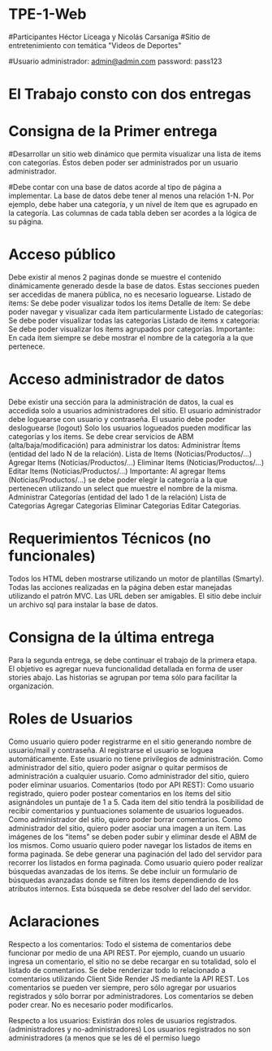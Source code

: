 # TPE-1-Web

#Participantes Héctor Liceaga y Nicolás Carsaniga
#Sitio de entretenimiento con temática "Videos de Deportes"

#Usuario administrador: admin@admin.com password: pass123

# El Trabajo consto con dos entregas

# Consigna de la Primer entrega

#Desarrollar un sitio web dinámico que permita visualizar una lista de items con categorías. Éstos deben poder ser administrados por un usuario administrador. 

#Debe contar con una base de datos acorde al tipo de página a implementar. La base de datos debe tener al menos una relación 1-N. Por ejemplo, debe haber una categoría, y un nivel de ítem que es agrupado en la categoría. Las columnas de cada tabla deben ser acordes a la lógica de su página.

# Acceso público 
Debe existir al menos 2 paginas donde se muestre el contenido dinámicamente generado desde la base de datos. Estas secciones pueden ser accedidas de manera pública, no es necesario loguearse.
Listado de ítems: Se debe poder visualizar todos los items 
Detalle de ítem: Se debe poder navegar y visualizar cada ítem particularmente 
Listado de categorías: Se debe poder visualizar todas las categorías
Listado de items x categoria: Se debe poder visualizar los ítems agrupados por categorías.
Importante: En cada ítem siempre se debe mostrar el nombre de la categoría a la que pertenece.

# Acceso administrador de datos 
Debe existir una sección para la administración de datos, la cual es accedida solo a usuarios administradores del sitio.
El usuario administrador debe loguearse con usuario y contraseña.
El usuario debe poder desloguearse (logout)
Solo los usuarios logueados pueden modificar las categorías y los items.
Se debe crear servicios de ABM (alta/baja/modificación) para administrar los datos:
Administrar Ítems (entidad del lado N de la relación).
Lista de Items (Noticias/Productos/…)
Agregar Items (Noticias/Productos/…)
Eliminar Items (Noticias/Productos/…)
Editar Items (Noticias/Productos/…)
Importante: 
Al agregar Items (Noticias/Productos/…) se debe poder elegir la categoría a la que pertenecen utilizando un select que muestre el nombre de la misma. 
Administrar Categorías (entidad del lado 1 de la relación)
Lista de Categorias
Agregar Categorias
Eliminar Categorias
Editar Categorias.

# Requerimientos Técnicos (no funcionales)
Todos los HTML deben mostrarse utilizando un motor de plantillas (Smarty).
Todas las acciones realizadas en la página deben estar manejadas utilizando el patrón MVC.
Las URL deben ser amigables.
El sitio debe incluir un archivo sql para instalar la base de datos.

# Consigna de la última entrega
Para la segunda entrega, se debe continuar el trabajo de la primera etapa.  El objetivo es agregar nueva funcionalidad detallada en forma de user stories abajo. Las historias se agrupan por tema sólo para facilitar la organización.

# Roles de Usuarios
Como usuario quiero poder registrarme en el sitio generando nombre de usuario/mail y contraseña. 
Al registrarse el usuario se loguea automáticamente. Este usuario no tiene privilegios de administración.
Como administrador del sitio, quiero poder asignar o quitar permisos de administración a cualquier usuario.
Como administrador del sitio, quiero poder eliminar usuarios.
Comentarios (todo por API REST):
Como usuario registrado, quiero poder postear comentarios en los ítems del sitio asignándoles un puntaje de 1 a 5. 
Cada item del sitio tendrá la posibilidad de recibir comentarios y puntuaciones solamente de usuarios logueados.
Como administrador del sitio, quiero poder borrar comentarios.
Como administrador del sitio, quiero poder asociar una imagen a un ítem.
Las imágenes de los “items” se deben poder subir y eliminar desde el ABM de los mismos.
Como usuario quiero poder navegar los listados de items en forma paginada.
Se debe generar una paginación del lado del servidor para recorrer los listados en forma paginada. 
Como usuario quiero poder realizar búsquedas avanzadas de los items.
Se debe incluir un formulario de búsquedas avanzadas donde se filtren los items dependiendo de los atributos internos. Esta búsqueda se debe resolver del lado del servidor.

# Aclaraciones
Respecto a los comentarios:
Todo el sistema de comentarios debe funcionar por medio de una API REST. Por ejemplo, cuando un usuario ingresa un comentario, el sitio no se debe recargar en su totalidad, solo el listado de comentarios.
Se debe renderizar todo lo relacionado a comentarios utilizando Client Side Render JS mediante la API REST.
Los comentarios se pueden ver siempre, pero sólo agregar por usuarios registrados y sólo borrar por administradores.
Los comentarios se deben poder crear. No es necesario poder modificarlos.

Respecto a los usuarios:
Existirán dos roles de usuarios registrados. (administradores y no-administradores)
Los usuarios registrados no son administradores (a menos que se les dé el permiso luego

